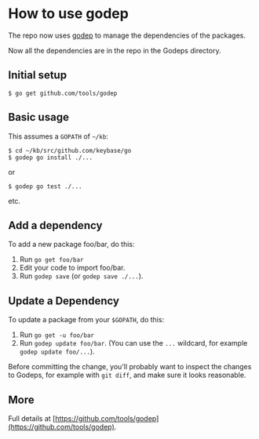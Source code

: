 # How to use godep

The repo now uses [godep](https://github.com/tools/godep) to manage the dependencies of the packages.  

Now all the dependencies are in the repo in the Godeps directory.

## Initial setup

    $ go get github.com/tools/godep

## Basic usage

This assumes a `GOPATH` of `~/kb`:

    $ cd ~/kb/src/github.com/keybase/go
    $ godep go install ./...

or 

    $ godep go test ./...

etc.

## Add a dependency

To add a new package foo/bar, do this:

1. Run `go get foo/bar`
2. Edit your code to import foo/bar.
3. Run `godep save` (or `godep save ./...`).

## Update a Dependency

To update a package from your `$GOPATH`, do this:

1. Run `go get -u foo/bar`
2. Run `godep update foo/bar`. (You can use the `...` wildcard,
for example `godep update foo/...`).

Before committing the change, you'll probably want to inspect
the changes to Godeps, for example with `git diff`,
and make sure it looks reasonable.

## More

Full details at [https://github.com/tools/godep](https://github.com/tools/godep).
